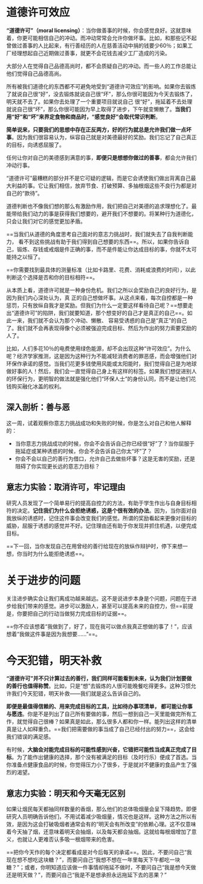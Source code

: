 # 道德许可效应

**“道德许可”（moral licensing）**：当你做善事的时候，你会感觉良好。这就意味着，你更可能相信自己的冲动。而冲动常常会允许你做坏事。比如，和那些记不起曾做过善事的人比起来，有行善经历的人在慈善活动中捐的钱要少60％；如果工厂经理想起自己近期做过善事，就更不会花钱去减少工厂造成的污染。

大部分人在觉得自己品德高尚时，都不会质疑自己的冲动。而一些人的工作总能让他们觉得自己品德高尚。



所有被我们道德化的东西都不可避免地受到“道德许可效应”的影响。如果你去锻炼了就说自己很“好”，没去锻炼就说自己很“坏”，那么你很可能因为今天去锻炼了，明天就不去了。如果你去处理了一个重要项目就说自己 很“好”，拖延着不去处理就说自己很“坏”，那么你很可能因为早上取得了进步，下午就变懒散了。**当我们用“好”和“坏”来界定食物和商品时，“感觉良好”会取代常识判断**。

**简单说来，只要我们的思想中存在正反两方，好的行为就总是允许我们做一点坏事**。因为我们很容易认为，纵容自己就是对美德最好的奖励。我们忘记了自己真正的目标，向诱惑屈服了。

任何让你对自己的美德感到满意的事，**即便只是想想你做过的善事**，都会允许我们冲动行事。



“道德许可”最糟糕的部分并不是它可疑的逻辑，而是它会诱使我们做出背离自己最大利益的事。它让我们相信，放弃节食、打破预算、多抽根烟这些不良行为都是对自己的“款待”。

道德判断也不像我们想的那么有激励作用，我们把自己对美德的追求理想化了。最能带给我们动力的事是获得我们想要的，避开我们不想要的。将某种行为道德化，只会让我们对它的感觉更加矛盾。

==当我们从道德的角度思考自己面对的意志力挑战时，我们就失去了自我判断能力， 看不到这些挑战有助于我们得到自己想要的东西==。所以，如果你告诉自己，锻炼、存钱或戒烟是件正确的事，而不是件能让你达成目标的事，你就不太可能持之以恒了。

==你需要找到最具体的测量标准（比如卡路里、花费、消耗或浪费的时间），以此判断这个选择是否和你的目标相符==。



从本质上看，道德许可就是一种身份危机。我们之所以会奖励自己的良好行为，是因为我们内心深处认为，真 正的自己想做坏事。从这点来看，每次自控都是一种惩罚，只有放纵自我才是奖励。但我们为什么一定要这样看待自己呢？==想要走出“道德许可”的陷阱，我们就要知道，那个想变好的自己才是真正的自己==。如此一来，我们就不会认为那个冲动、懒散、 容易受诱惑的自己是“真正”的自己了。我们就不会再表现得像个必须被强迫完成目标、然后为作出的努力索要奖励的人了。

比如，人们多花10％的电费使用绿色能源，却不会出现这种“许可效应”。为什么呢？经济学家推测，这是因为这种行为不能减轻消费者的罪恶感，而会增强他们对环保作承诺的感觉。当我们花更多钱使用风能或太阳能时，我们觉得自己是为地球做好事的人！然后，我们会一直觉得自己身上有这样的标签。如果我们想促进别人的环保行为，更明智的做法就是强化他们“环保人士”的身份认同，而不是让他们花钱购买融化冰盖的权利。



## 深入剖析：善与恶

这一周，试着观察你意志力挑战成功和失败的时候，你是怎么对自己和他人解释的：

- 当你意志力挑战成功的时候，你会不会告诉自己你已经很“好”了？当你屈服于拖延症或某种诱惑的时候，你会不会告诉自己你太“坏”了？
- 你会不会以自己的善行为借口，允许自己去做些坏事？这是无害的奖励，还是阻碍了你实现更长远的意志力目标？



## 意志力实验：取消许可，牢记理由

研究人员发现了一个简单易行的提高自控力的方法，有助于学生作出与自身目标相符的决定。**记住我们为什么会拒绝诱惑，这是个很有效的办法**。因为，当你面对自我放纵的诱惑时，记住这件事会改变我们的感觉。所谓的奖励看起来更像对目标的威胁，屈服于诱惑的感觉并不好。记住理由还有助于你发现并抓住机遇，以便完成目标。

==下一回，当你发现自己在用曾经的善行给现在的放纵作辩护时，停下来想一想，你当时为什么能拒绝诱惑==。



# 关于进步的问题

关注进步确实会让我们离成功越来越远。这不是说进步本身是个问题，问题在于进步给我们带来的感觉。进步可以激励人，甚至可以提高未来的自控力，但==前提是，你要把自己的行动当做努力完成目标的证据==。

==你不应该想着“我做到了，好了，现在我可以做点我真正想做的事了！”，应该想着“我做这件事是因为我想要……”==。



# 今天犯错，明天补救

**“道德许可”并不只计算过去的善行，我们同样可能看到未来，认为我们计划要做的善行也值得称赞**。比如，只是“想”去锻炼的人很可能晚餐吃得更多。这种习惯允许我们今天犯错，明天补救——我们就是这么告诉自己的。

**即便是最值得信赖的、用来完成目标的工具，比如待办事项清单， 都可能让你事与愿违**。你是不是列出了自己所有要做的事，然后一想到自己一天里能做完所有工作，就觉得自己很棒？如果真是如此，那么很多人都和你一样。能列出这样的清单真是让人如释重负。==我们把需要做的事当成了自己已经付出的努力==，这会给我们错误的满足感。

有时候，**大脑会对能完成目标的可能性感到兴奋，它错把可能性当成真正完成了目标**。为了能作出健康的选择，那个没有被满足的目标（及时行乐）便成了首选。当你准备点健康食品的时候，你觉得压力小了很多，于是就对不健康的食品产生了强烈的渴望。



## 意志力实验：明天和今天毫无区别

如果让烟民每天都抽同样数量的香烟，那么他们的总体吸烟量会呈下降趋势。即便研究人员明确告诉他们，不用试着减少吸烟量，情况也是这样。这种方法之所以有效，是因为这会打破吸烟者通常会有的“明天会有所改变”的依赖心理。这不仅意味着今天抽了烟，还意味着明天会抽烟，以及每天都会抽烟。这就给每根烟增加了意义，也就让人更难否认多吸一根烟带来的危害。

==把你今天作的每个决定都看成是对今后每天的承诺==。因此，不要问自己“我现在想不想吃这块糖？”，而要问自己“我想不想在一年里每天下午都吃一块糖？”；或者，你明知道应该做一件事情却拖延不做时，不要问自己“我是想今天做还是明天做？”，而要问自己“我是不是想承担永远拖延下去的恶果？”

